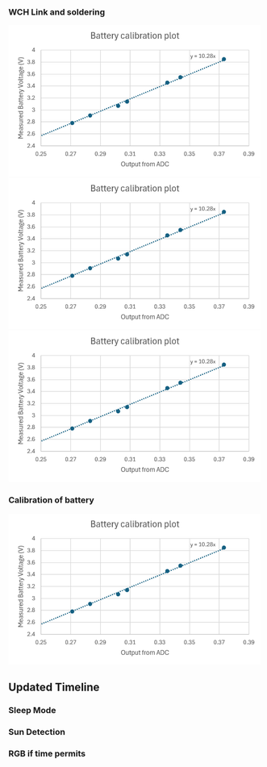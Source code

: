 ### WCH Link and soldering 
<img src="assets/calibgraph.png" alt="Alt Text" width="500" height="300"> 


<img src="assets/calibgraph.png" alt="Alt Text" width="500" height="300"> 


<img src="assets/calibgraph.png" alt="Alt Text" width="500" height="300"> 


### Calibration of battery 
<img src="assets/calibgraph.png" alt="Alt Text" width="500" height="300"> 



## Updated Timeline
### Sleep Mode
### Sun Detection
### RGB if time permits

